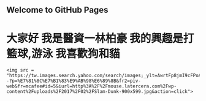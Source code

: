 ## Welcome to GitHub Pages
<h1>
  大家好 我是醫資一林柏豪
  我的興趣是打籃球,游泳
  我喜歡狗和貓
  </h1>
    
    <img src = "https://tw.images.search.yahoo.com/search/images;_ylt=AwrtFp8jmI9cFPoAsq1r1gt.;_ylu=X3oDMTE0dmtpNW1vBGNvbG8DdHcxBHBvcwMxBHZ0aWQDREQwMDFfMQRzZWMDcGl2cw--?p=%E7%81%8C%E7%B1%83%E9%AB%98%E6%89%8B&fr2=piv-web&fr=mcafee#id=5&iurl=http%3A%2F%2Fmouse.latercera.com%2Fwp-content%2Fuploads%2F2017%2F02%2FSlam-Dunk-900x599.jpg&action=click">
    
  
